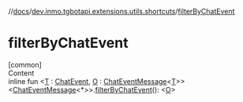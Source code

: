 //[docs](../../index.md)/[dev.inmo.tgbotapi.extensions.utils.shortcuts](index.md)/[filterByChatEvent](filter-by-chat-event.md)



# filterByChatEvent  
[common]  
Content  
inline fun <[T](filter-by-chat-event.md) : [ChatEvent](../dev.inmo.tgbotapi.types.message.ChatEvents.abstracts/-chat-event/index.md), [O](filter-by-chat-event.md) : [ChatEventMessage](../dev.inmo.tgbotapi.types.message.abstracts/-chat-event-message/index.md)<[T](filter-by-chat-event.md)>> <[ChatEventMessage](../dev.inmo.tgbotapi.types.message.abstracts/-chat-event-message/index.md)<*>>.[filterByChatEvent](filter-by-chat-event.md)(): <[O](filter-by-chat-event.md)>  




